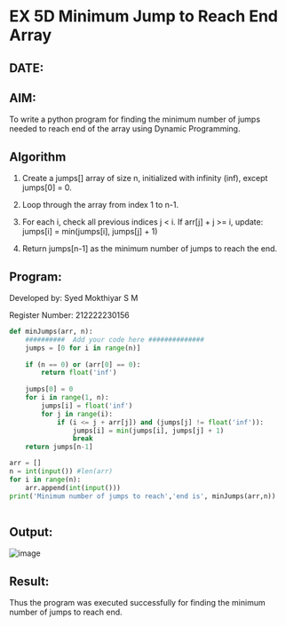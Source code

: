 # EX 5D Minimum Jump to Reach End Array
## DATE:
## AIM:
To write a python program for finding the minimum number of jumps needed to reach end of the array using Dynamic Programming.


## Algorithm
1. Create a jumps[] array of size n, initialized with infinity (inf), except jumps[0] = 0.

2. Loop through the array from index 1 to n-1.

3. For each i, check all previous indices j < i. If arr[j] + j >= i, update:
jumps[i] = min(jumps[i], jumps[j] + 1)

4. Return jumps[n-1] as the minimum number of jumps to reach the end.   

## Program:
Developed by: Syed Mokthiyar S M

Register Number:  212222230156

```python
def minJumps(arr, n):
    ##########  Add your code here ##############
    jumps = [0 for i in range(n)]
 
    if (n == 0) or (arr[0] == 0):
        return float('inf')
 
    jumps[0] = 0
    for i in range(1, n):
        jumps[i] = float('inf')
        for j in range(i):
            if (i <= j + arr[j]) and (jumps[j] != float('inf')):
                jumps[i] = min(jumps[i], jumps[j] + 1)
                break
    return jumps[n-1]

arr = []
n = int(input()) #len(arr)
for i in range(n):
    arr.append(int(input()))
print('Minimum number of jumps to reach','end is', minJumps(arr,n))
 

```

## Output:

![image](https://github.com/user-attachments/assets/0f94af4f-9838-4293-8035-05fe3cbc5c41)


## Result:
Thus the program was executed successfully for finding the minimum number of jumps to reach end.

